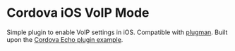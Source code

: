 Cordova iOS VoIP Mode
====================

Simple plugin to enable VoIP settings in iOS. Compatible with [plugman](https://github.com/apache/cordova-plugman). Built upon the [Cordova Echo plugin example](http://cordova.apache.org/docs/en/3.0.0/guide_hybrid_plugins_index.md.html#Plugin%20Development%20Guide).
